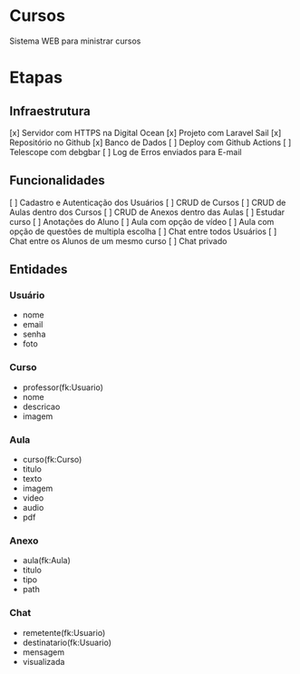 # Cursos

Sistema WEB para ministrar cursos

# Etapas

## Infraestrutura
[x] Servidor com HTTPS na Digital Ocean
[x] Projeto com Laravel Sail
[x] Repositório no Github
[x] Banco de Dados
[ ] Deploy com Github Actions
[ ] Telescope com debgbar
[ ] Log de Erros enviados para E-mail
## Funcionalidades
[ ] Cadastro e Autenticação dos Usuários
[ ] CRUD de Cursos
[ ] CRUD de Aulas dentro dos Cursos
[ ] CRUD de Anexos dentro das Aulas
[ ] Estudar curso
[ ] Anotações do Aluno
[ ] Aula com opção de vídeo
[ ] Aula com opção de questões de multipla escolha
[ ] Chat entre todos Usuários
[ ] Chat entre os Alunos de um mesmo curso
[ ] Chat privado

## Entidades

### Usuário
- nome
- email
- senha
- foto

### Curso
- professor(fk:Usuario)
- nome
- descricao
- imagem

### Aula
- curso(fk:Curso)
- titulo
- texto
- imagem
- video
- audio
- pdf

### Anexo
- aula(fk:Aula)
- titulo
- tipo
- path

### Chat
- remetente(fk:Usuario)
- destinatario(fk:Usuario)
- mensagem
- visualizada
